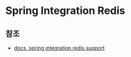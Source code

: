 # Spring Integration Redis

## 참조

- [docs, spring integration redis support](https://docs.spring.io/spring-integration/docs/5.5.x/reference/html/redis.html#redis)
